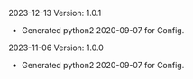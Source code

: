 2023-12-13 Version: 1.0.1
- Generated python2 2020-09-07 for Config.

2023-11-06 Version: 1.0.0
- Generated python2 2020-09-07 for Config.

